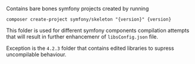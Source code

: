 Contains bare bones symfony projects created by running
```
composer create-project symfony/skeleton "{version}" {version}
```

This folder is used for different symfony components compilation attempts that will result in further enhancemenr of `libsConfig.json` file.

Exception is the `4.2.3` folder that contains edited libraries to supress uncompilable behaviour.